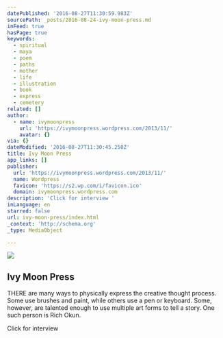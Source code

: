 ```yaml
---
datePublished: '2016-08-27T11:30:59.983Z'
sourcePath: _posts/2016-08-24-ivy-moon-press.md
inFeed: true
hasPage: true
keywords:
  - spiritual
  - maya
  - poem
  - paths
  - mother
  - life
  - illustration
  - book
  - express
  - cemetery
related: []
author:
  - name: ivymoonpress
    url: 'https://ivymoonpress.wordpress.com/2013/11/'
    avatar: {}
via: {}
dateModified: '2016-08-27T11:30:45.250Z'
title: Ivy Moon Press
app_links: []
publisher:
  url: 'https://ivymoonpress.wordpress.com/2013/11/'
  name: Wordpress
  favicon: 'https://s2.wp.com/i/favicon.ico'
  domain: ivymoonpress.wordpress.com
description: 'Click for interview '
inLanguage: en
starred: false
url: ivy-moon-press/index.html
_context: 'http://schema.org'
_type: MediaObject

---
```

<article style=""><img src="https://s3-us-west-2.amazonaws.com/the-grid-img/p/4aacdb8b18e4624ad17b6ca647de6b248ec810c5" /><h1>Ivy Moon Press</h1><p>THERE are many ways to physically express the creative thought process. Some use brushes and paint, while others use a pen or keyboard. Some, however, are talented enough to use multiple art forms to tell a story. One such person is Rich Okun.</p></article>

Click for interview
